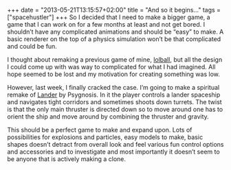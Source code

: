 +++
date = "2013-05-21T13:15:57+02:00"
title = "And so it begins..."
tags = ["spacehustler"]
+++
So I decided that I need to make a bigger game, a game that I can work on for a
few months at least and not get bored. I shouldn’t have any complicated animations
and should be “easy” to make. A basic renderer on the top of a physics simulation
won’t be that complicated and could be fun.

I thought about remaking a previous game of mine, [lolball](http://www.youtube.com/watch?v=BjG1_d7Fxc8&feature=player_detailpage#t=13s), but all the design I
could come up with was way to complicated for what I had imagined. All hope seemed
to be lost and my motivation for creating something was low.

However, last week, I finally cracked the case. I’m going to make a spiritual
remake of [Lander](http://en.wikipedia.org/wiki/Lander_%28computer_game%29) by Psygnosis. In it the player controls a lander spaceship
and navigates tight corridors and sometimes shoots down turrets. The twist is
that the only main thruster is directed down so to move around one has to
orient the ship and move around by combining the thruster and gravity.

This should be a perfect game to make and expand upon. Lots of possibilities for
explosions and particles, easy models to make, basic shapes doesn’t detract
from overall look and feel various fun control options and accessories and to
investigate and most importantly it doesn’t seem to be anyone that is actively
making a clone.

